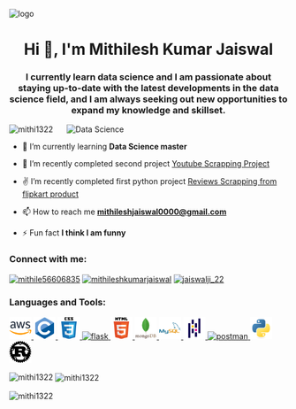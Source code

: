 ![logo](https://datavizblog.files.wordpress.com/2018/12/DataScience.png)
<h1 align="center">Hi 👋, I'm Mithilesh Kumar Jaiswal</h1>
<h3 align="center">I currently learn data science and I am passionate about staying up-to-date with the latest developments in the data science field, and I am always seeking out new opportunities to expand my knowledge and skillset.</h3>
<img align="right" alt="Data Science" width="400" src="https://blog.imarticus.org/wp-content/uploads/2021/03/hhws.gif">

<p align="left"> <img src="https://komarev.com/ghpvc/?username=mithi1322&label=Profile%20views&color=0e75b6&style=flat" alt="mithi1322" /> </p>

- 🌱 I’m currently learning **Data Science master**

- 🔭 I’m recently completed second project [Youtube Scrapping Project](http://youtubescrappingapp-env.eba-cqic5ny8.ap-south-1.elasticbeanstalk.com/)

- ✌️ I’m recently completed first python project [Reviews Scrapping from flipkart product](http://reviewscrapflipkart-env.eba-ihpzqx3w.eu-north-1.elasticbeanstalk.com/)

- 📫 How to reach me **mithileshjaiswal0000@gmail.com**

- ⚡ Fun fact **I think I am funny**

<h3 align="left">Connect with me:</h3>
<p align="left">
<a href="https://twitter.com/mithile56606835" target="blank"><img align="center" src="https://raw.githubusercontent.com/rahuldkjain/github-profile-readme-generator/master/src/images/icons/Social/twitter.svg" alt="mithile56606835" height="30" width="40" /></a>
<a href="https://linkedin.com/in/mithileshkumarjaiswal" target="blank"><img align="center" src="https://raw.githubusercontent.com/rahuldkjain/github-profile-readme-generator/master/src/images/icons/Social/linked-in-alt.svg" alt="mithileshkumarjaiswal" height="30" width="40" /></a>
<a href="https://instagram.com/jaiswalji_22" target="blank"><img align="center" src="https://raw.githubusercontent.com/rahuldkjain/github-profile-readme-generator/master/src/images/icons/Social/instagram.svg" alt="jaiswalji_22" height="30" width="40" /></a>
</p>

<h3 align="left">Languages and Tools:</h3>
<p align="left"> <a href="https://aws.amazon.com" target="_blank" rel="noreferrer"> <img src="https://raw.githubusercontent.com/devicons/devicon/master/icons/amazonwebservices/amazonwebservices-original-wordmark.svg" alt="aws" width="40" height="40"/> </a> <a href="https://www.cprogramming.com/" target="_blank" rel="noreferrer"> <img src="https://raw.githubusercontent.com/devicons/devicon/master/icons/c/c-original.svg" alt="c" width="40" height="40"/> </a> <a href="https://www.w3schools.com/css/" target="_blank" rel="noreferrer"> <img src="https://raw.githubusercontent.com/devicons/devicon/master/icons/css3/css3-original-wordmark.svg" alt="css3" width="40" height="40"/> </a> <a href="https://flask.palletsprojects.com/" target="_blank" rel="noreferrer"> <img src="https://www.vectorlogo.zone/logos/pocoo_flask/pocoo_flask-icon.svg" alt="flask" width="40" height="40"/> </a> <a href="https://www.w3.org/html/" target="_blank" rel="noreferrer"> <img src="https://raw.githubusercontent.com/devicons/devicon/master/icons/html5/html5-original-wordmark.svg" alt="html5" width="40" height="40"/> </a> <a href="https://www.mongodb.com/" target="_blank" rel="noreferrer"> <img src="https://raw.githubusercontent.com/devicons/devicon/master/icons/mongodb/mongodb-original-wordmark.svg" alt="mongodb" width="40" height="40"/> </a> <a href="https://www.mysql.com/" target="_blank" rel="noreferrer"> <img src="https://raw.githubusercontent.com/devicons/devicon/master/icons/mysql/mysql-original-wordmark.svg" alt="mysql" width="40" height="40"/> </a> <a href="https://pandas.pydata.org/" target="_blank" rel="noreferrer"> <img src="https://raw.githubusercontent.com/devicons/devicon/2ae2a900d2f041da66e950e4d48052658d850630/icons/pandas/pandas-original.svg" alt="pandas" width="40" height="40"/> </a> <a href="https://postman.com" target="_blank" rel="noreferrer"> <img src="https://www.vectorlogo.zone/logos/getpostman/getpostman-icon.svg" alt="postman" width="40" height="40"/> </a> <a href="https://www.python.org" target="_blank" rel="noreferrer"> <img src="https://raw.githubusercontent.com/devicons/devicon/master/icons/python/python-original.svg" alt="python" width="40" height="40"/> </a> <a href="https://www.rust-lang.org" target="_blank" rel="noreferrer"> <img src="https://raw.githubusercontent.com/devicons/devicon/master/icons/rust/rust-plain.svg" alt="rust" width="40" height="40"/> </a> </p>

<p><img align="left" src="https://github-readme-stats.vercel.app/api/top-langs?username=mithi1322&show_icons=true&locale=en&layout=compact" alt="mithi1322" /></p>

<p>&nbsp;<img align="center" src="https://github-readme-stats.vercel.app/api?username=mithi1322&show_icons=true&locale=en" alt="mithi1322" /></p>

<p><img align="center" src="https://github-readme-streak-stats.herokuapp.com/?user=mithi1322&" alt="mithi1322" /></p>
